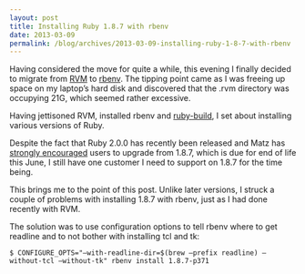 ```yaml
---
layout: post
title: Installing Ruby 1.8.7 with rbenv
date: 2013-03-09
permalink: /blog/archives/2013-03-09-installing-ruby-1-8-7-with-rbenv
---
```


Having considered the move for quite a while, this evening I finally
decided to migrate from [RVM](https://rvm.io/) to
[rbenv](https://github.com/sstephenson/rbenv). The tipping point came as
I was freeing up space on my laptop’s hard disk and discovered that the
.rvm directory was occupying 21G, which seemed rather excessive.

Having jettisoned RVM, installed rbenv and
[ruby-build](https://github.com/sstephenson/ruby-build), I set about
installing various versions of Ruby.

Despite the fact that Ruby 2.0.0 has recently been released and Matz has
[strongly
encouraged](https://blog.heroku.com/archives/2013/3/6/matz_highlights_ruby_2_0_at_waza)
users to upgrade from 1.8.7, which is due for end of life this June, I
still have one customer I need to support on 1.8.7 for the time being.

This brings me to the point of this post. Unlike later versions, I
struck a couple of problems with installing 1.8.7 with rbenv, just as I
had done recently with RVM.

The solution was to use configuration options to tell rbenv where to get
readline and to not bother with installing tcl and tk:

```
$ CONFIGURE_OPTS="—with-readline-dir=$(brew —prefix readline) —without-tcl —without-tk" rbenv install 1.8.7-p371  
```
